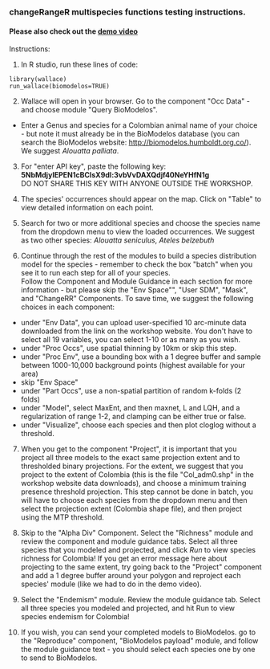 ### changeRangeR multispecies functions testing instructions.
#### Please also check out the [demo video](https://youtu.be/R1cMJdNWAYo)

Instructions:
1. In R studio, run these lines of code:
```{r}
library(wallace)
run_wallace(biomodelos=TRUE)
```
2. Wallace will open in your browser. Go to the component "Occ Data" - and choose module "Query BioModelos". 
  - Enter a Genus and species for a Colombian animal name of your choice - but note it must already be in the BioModelos database (you can search the BioModelos website: http://biomodelos.humboldt.org.co/). We suggest *Alouatta palliata*.

3. For "enter API key", paste the following key: **5NbMdjylEPEN1cBCIsX9dl:3vbVvDAXQdjf40NeYHfN1g**<br> DO NOT SHARE THIS KEY WITH ANYONE OUTSIDE THE WORKSHOP.

4. The species' occurrences should appear on the map. Click on "Table" to view detailed information on each point.

5. Search for two or more additional species and choose the species name from the dropdown menu to view the loaded occurrences. We suggest as two other species: *Alouatta seniculus*, *Ateles belzebuth*

6. Continue through the rest of the modules to build a species distribution model for the species - remember to check the box "batch" when you see it to run each step for all of your species.<br>
Follow the Component and Module Guidance in each section for more information - but please skip the "Env Space"", "User SDM", "Mask", and "ChangeRR" Components.
To save time, we suggest the following choices in each component:

  - under "Env Data", you can upload user-specified 10 arc-minute data downloaded from the link on the workshop website. You don't have to select all 19 variables, you can select 1-10 or as many as you wish.
  - under "Proc Occs", use spatial thinning by 10km or skip this step.
  - under "Proc Env", use a bounding box with a 1 degree buffer and sample between 1000-10,000 background points (highest available for your area)
  - skip "Env Space"
  - under "Part Occs", use a non-spatial partition of random k-folds (2 folds)
  - under "Model", select MaxEnt, and then maxnet, L and LQH, and a regularization of range 1-2, and clamping can be either true or false.
  - under "Visualize", choose each species and then plot cloglog without a threshold. 

7. When you get to the component "Project", it is important that you project all three models to the exact same projection extent and to thresholded binary projections. For the extent, we suggest that you project to the extent of Colombia (this is the file "Col_adm0.shp" in the workshop website data downloads), and choose a minimum training presence threshold projection. This step cannot be done in batch, you will have to choose each species from the dropdown menu and then select the projection extent (Colombia shape file), and then project using the MTP threshold.

8. Skip to the "Alpha Div" Component. Select the "Richness" module and review the component and module guidance tabs. Select all three species that you modeled and projected, and click *Run* to view species richness for Colombia! If you get an error message here about projecting to the same extent, try going back to the "Project" component and add a 1 degree buffer around your polygon and reproject each species' module (like we had to do in the demo video).

9. Select the "Endemism" module. Review the module guidance tab. Select all three species you modeled and projected, and hit Run to view species endemism for Colombia!

10. If you wish, you can send your completed models to BioModelos. go to the "Reproduce" component, "BioModelos payload" module, and follow the module guidance text - you should select each species one by one to send to BioModelos.